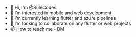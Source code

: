 - 👋 Hi, I’m @SuleCodes
- 👀 I’m interested in mobile and web development
- 🌱 I’m currently learning flutter and azure pipelines
- 💞️ I’m looking to collaborate on any flutter or web projects
- 📫 How to reach me - DM

<!---
SuleCodes/SuleCodes is a ✨ special ✨ repository because its `README.md` (this file) appears on your GitHub profile.
You can click the Preview link to take a look at your changes.
--->
